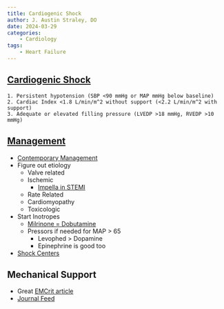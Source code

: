 ```yaml
---
title: Cardiogenic Shock
author: J. Austin Straley, DO
date: 2024-03-29
categories:
    - Cardiology
tags:
    - Heart Failure
---
```


## [Cardiogenic Shock][5]

```
1. Persistent hypotension (SBP <90 mmHg or MAP mmHg below baseline)
2. Cardiac Index <1.8 L/min/m^2 without support (<2.2 L/min/m^2 with support)
3. Adequate or elevated filling pressure (LVEDP >18 mmHg, RVEDP >10 mmHg) 
```

## [Management][3]

* [Contemporary Management][6]
* Figure out etiology
    * Valve related
    * Ischemic
        * [Impella in STEMI][8]
    * Rate Related
    * Cardiomyopathy
    * Toxicologic
* Start Inotropes
    * [Milrinone = Dobutamine][2]
    * Pressors if needed for MAP > 65
        * Levophed > Dopamine
        * Epinephrine is good too
* [Shock Centers][7]

## Mechanical Support

* Great [EMCrit article][1]
* [Journal Feed][4]

[1]: https://emcrit.org/emcrit/cardiogenic-shock-2-mcs/{:target="_blank"}
[2]: https://pubmed.ncbi.nlm.nih.gov/34347952/{:target="_blank"}
[3]: https://annalsofintensivecare.springeropen.com/articles/10.1186/s13613-015-0052-1{:target="_blank"}
[4]: https://journalfeed.org/article-a-day/2017/aha-cardiogenic-shock-spoon-feed/{:target="_blank"}
[5]: https://pubmed.ncbi.nlm.nih.gov/31104355/{:target="_blank"}
[6]: https://www.ahajournals.org/doi/full/10.1161/cir.0000000000000525{:target="_blank"}
[7]: https://www.sciencedirect.com/science/article/pii/S0735109718369407?via%3Dihub{:target="_blank"}
[8]: https://pubmed.ncbi.nlm.nih.gov/38587239/{:target="_blank"}
